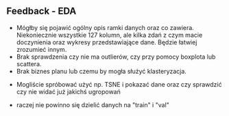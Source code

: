 ## Feedback - EDA
+ Mógłby się pojawić ogólny opis ramki danych oraz co zawiera. Niekoniecznie wszystkie 127 kolumn, ale kilka zdań z czym macie doczynienia oraz wykresy przedstawiające dane. Będzie łatwiej zrozumieć innym.
+ Brak sprawdzenia czy nie ma outlierów, czy przy pomocy boxplota lub scattera. 
+ Brak biznes planu lub czemu by mogła służyć klasteryzacja.
- Mogliście spróbować użyć np. TSNE i pokazać dane oraz czy sprawdzić czy nie widać już jakichś ugropowań
+ raczej nie powinno się dzielić danych na "train" i "val" 